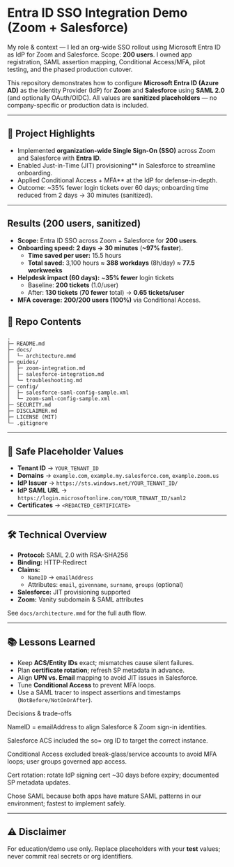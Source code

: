 # Entra ID SSO Integration Demo (Zoom + Salesforce)

My role & context — I led an org-wide SSO rollout using Microsoft Entra ID as IdP for Zoom and Salesforce. Scope: **200 users**. I owned app registration, SAML assertion mapping, Conditional Access/MFA, pilot testing, and the phased production cutover.

This repository demonstrates how to configure **Microsoft Entra ID (Azure AD)** as the Identity Provider (IdP) for **Zoom** and **Salesforce** using **SAML 2.0** (and optionally OAuth/OIDC).
All values are **sanitized placeholders** — no company-specific or production data is included.

---

## 🌟 Project Highlights
- Implemented **organization-wide Single Sign-On (SSO)** across Zoom and Salesforce with **Entra ID**.
- Enabled Just-in-Time (JIT) provisioning** in Salesforce to streamline onboarding.
- Applied Conditional Access + MFA** at the IdP for defense-in-depth.
- Outcome: ~35% fewer login tickets over 60 days; onboarding time reduced from 2 days → 30 minutes (sanitized).

---
## Results (200 users, sanitized)

- **Scope:** Entra ID SSO across Zoom + Salesforce for **200 users**.
- **Onboarding speed:** **2 days → 30 minutes** (**~97% faster**).
  - **Time saved per user:** 15.5 hours
  - **Total saved:** 3,100 hours ≈ **388 workdays** (8h/day) ≈ **77.5 workweeks**
- **Helpdesk impact (60 days):** ~**35% fewer** login tickets
  - Baseline: **200 tickets** (1.0/user)
  - After: **130 tickets** (**70 fewer** total) → **0.65 tickets/user**
- **MFA coverage:** **200/200 users (100%)** via Conditional Access.



## 📂 Repo Contents
```
.
├─ README.md
├─ docs/
│  └─ architecture.mmd
├─ guides/
│  ├─ zoom-integration.md
│  ├─ salesforce-integration.md
│  └─ troubleshooting.md
├─ config/
│  ├─ salesforce-saml-config-sample.xml
│  └─ zoom-saml-config-sample.xml
├─ SECURITY.md
├─ DISCLAIMER.md
├─ LICENSE (MIT)
└─ .gitignore
```

---

## 🔐 Safe Placeholder Values
- **Tenant ID** → `YOUR_TENANT_ID`
- **Domains** → `example.com`, `example.my.salesforce.com`, `example.zoom.us`
- **IdP Issuer** → `https://sts.windows.net/YOUR_TENANT_ID/`
- **IdP SAML URL** → `https://login.microsoftonline.com/YOUR_TENANT_ID/saml2`
- **Certificates** → `<REDACTED_CERTIFICATE>`

---

## 🛠️ Technical Overview
- **Protocol:** SAML 2.0 with RSA-SHA256
- **Binding:** HTTP-Redirect
- **Claims:**
  - `NameID` → `emailAddress`
  - Attributes: `email`, `givenname`, `surname`, `groups` (optional)
- **Salesforce:** JIT provisioning supported
- **Zoom:** Vanity subdomain & SAML attributes

See `docs/architecture.mmd` for the full auth flow.

---

## 📚 Lessons Learned
- Keep **ACS/Entity IDs** exact; mismatches cause silent failures.
- Plan **certificate rotation**; refresh SP metadata in advance.
- Align **UPN vs. Email** mapping to avoid JIT issues in Salesforce.
- Tune **Conditional Access** to prevent MFA loops.
- Use a SAML tracer to inspect assertions and timestamps (`NotBefore/NotOnOrAfter`).

Decisions & trade-offs

NameID = emailAddress to align Salesforce & Zoom sign-in identities.

Salesforce ACS included the so= org ID to target the correct instance.

Conditional Access excluded break-glass/service accounts to avoid MFA loops; user groups governed app access.

Cert rotation: rotate IdP signing cert ~30 days before expiry; documented SP metadata updates.

Chose SAML because both apps have mature SAML patterns in our environment; fastest to implement safely.

---

## ⚠️ Disclaimer
For education/demo use only. Replace placeholders with your **test** values; never commit real secrets or org identifiers.
